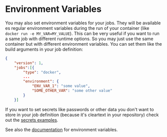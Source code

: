 Environment Variables
=====================

You may also set environment variables for your jobs. They will be available es regular environment variables during the run of your container (like `docker run -e MY_VAR=MY_VALUE`). This can be very useful if you want to run a same job with different runtime options. So you may just use the same container but with different environment variables. You can set them like the build arguments in your job definition:

```json
{
    "version": 1,
    "jobs":[{
        "type": "docker",
        ...
        "environment": {
            "ENV_VAR_1": "some value",
            "SOME_OTHER_VAR": "some other value"
        }
    }]
```

If you want to set secrets like passwords or other data you don't want to store in your job definition (because it's cleartext in your repository) check out the [secrets examples](/secrets).

See also the [documentation](https://infrabox.ninja/docs/#build-arguments) for environment variables.
